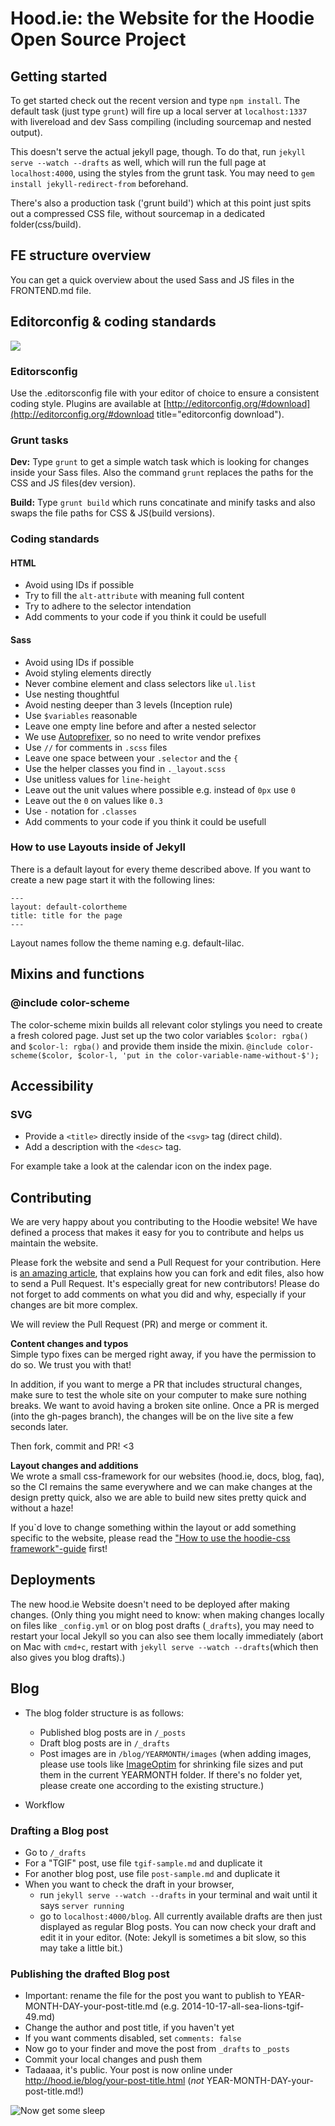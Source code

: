 Hood.ie: the Website for the Hoodie Open Source Project
==================

## Getting started

To get started check out the recent version and type `npm install`.
The default task (just type `grunt`) will fire up a local server at `localhost:1337` with livereload and dev Sass compiling (including sourcemap and nested output).

This doesn't serve the actual jekyll page, though. To do that, run `jekyll serve --watch --drafts` as well, which will run the full page at `localhost:4000`, using the styles from the grunt task. You may need to `gem install jekyll-redirect-from` beforehand.

There's also a production task ('grunt build') which at this point just spits out a compressed CSS file, without sourcemap in a dedicated folder(css/build).

## FE structure overview

You can get a quick overview about the used Sass and JS files in the FRONTEND.md file.

## Editorconfig & coding standards

<img src="http://i.giphy.com/7SEOvVtOdtU2Y.gif" />

### Editorsconfig

Use the .editorsconfig file with your editor of choice to ensure a consistent coding style. Plugins are available at [http://editorconfig.org/#download](http://editorconfig.org/#download title="editorconfig download").

### Grunt tasks

**Dev:** Type `grunt` to get a simple watch task which is looking for changes inside your Sass files. Also the command `grunt` replaces the paths for the CSS and JS files(dev version).

**Build:** Type `grunt build` which runs concatinate and minify tasks and also swaps the file paths for CSS & JS(build versions).

### Coding standards

#### HTML

* Avoid using IDs if possible
* Try to fill the `alt-attribute` with meaning full content
* Try to adhere to the selector intendation
* Add comments to your code if you think it could be usefull

#### Sass

* Avoid using IDs if possible
* Avoid styling elements directly
* Never combine element and class selectors like `ul.list`
* Use nesting thoughtful
* Avoid nesting deeper than 3 levels (Inception rule)
* Use `$variables` reasonable
* Leave one empty line before and after a nested selector
* We use [Autoprefixer](https://github.com/nDmitry/grunt-autoprefixer), so no need to write vendor prefixes
* Use `//` for comments in `.scss` files
* Leave one space between your `.selector` and the `{`
* Use the helper classes you find in `._layout.scss`
* Use unitless values for `line-height`
* Leave out the unit values where possible e.g. instead of `0px` use `0`
* Leave out the `0` on values like `0.3`
* Use `-` notation for `.classes`
* Add comments to your code if you think it could be usefull

### How to use Layouts inside of Jekyll

There is a default layout for every theme described above. If you want to create a new page start it with the following lines:
```
---
layout: default-colortheme
title: title for the page
---
```
Layout names follow the theme naming e.g. default-lilac.

## Mixins and functions

### @include color-scheme

The color-scheme mixin builds all relevant color stylings you need to create a fresh colored page. Just set up the two color variables `$color: rgba()` and `$color-l: rgba()` and provide them inside the mixin.
`@include color-scheme($color, $color-l, 'put in the color-variable-name-without-$');`


## Accessibility

### SVG

* Provide a `<title>` directly inside of the `<svg>` tag (direct child).
* Add a description with the `<desc>` tag.

For example take a look at the calendar icon on the index page.

## Contributing
We are very happy about you contributing to the Hoodie website! We have defined a process that makes it easy for you to contribute and helps us maintain the website.

Please fork the website and send a Pull Request for your contribution. Here is <a href="http://hood.ie/blog/contributing-to-hoodie.html" target="_blank">an amazing article</a>, that explains how you can fork and edit files, also how to send a Pull Request. It's especially great for new contributors! Please do not forget to add comments on what you did and why, especially if your changes are bit more complex. 

We will review the Pull Request (PR) and merge or comment it. 

**Content changes and typos**   
Simple typo fixes can be merged right away, if you have the permission to do so. We trust you with that!

In addition, if you want to merge a PR that includes structural changes, make sure to test the whole site on your computer to make sure nothing breaks. We want to avoid having a broken site online. Once a PR is merged (into the gh-pages branch), the changes will be on the live site a few seconds later.

Then fork, commit and PR! <3

**Layout changes and additions**  
We wrote a small css-framework for our websites (hood.ie, docs, blog, faq), so the CI remains the same everywhere and we can make changes at the design pretty quick, also we are able to build new sites pretty quick and without a haze!

If you`d love to change something within the layout or add something specific to the website, please read the <a href="https://github.com/hoodiehq/hoodie-css#how-to-use" target="_blank">"How to use the hoodie-css framework"-guide</a> first!


## Deployments

The new hood.ie Website doesn't need to be deployed after making changes. (Only thing you might need to know: when making changes locally on files like `_config.yml` or on blog post drafts (`_drafts`), you may need to restart your local Jekyll so you can also see them locally immediately (abort on Mac with `cmd+c`, restart with `jekyll serve --watch --drafts`(which then also gives you blog drafts).)

## Blog

* The blog folder structure is as follows:
  - Published blog posts are in `/_posts`
  - Draft blog posts are in `/_drafts`
  - Post images are in `/blog/YEARMONTH/images` (when adding images, please use tools like [ImageOptim](https://imageoptim.com/) for shrinking file sizes and put them in the current YEARMONTH folder. If there's no folder yet, please create one according to the existing structure.)

* Workflow

### Drafting a Blog post

* Go to `/_drafts`
* For a "TGIF" post, use file `tgif-sample.md` and duplicate it
* For another blog post, use file `post-sample.md` and duplicate it
* When you want to check the draft in your browser,
    - run `jekyll serve --watch --drafts` in your terminal and wait until it says `server running`
    - go to `localhost:4000/blog`. All currently available drafts are then just displayed as regular Blog posts. You can now check your draft and edit it in your editor. (Note: Jekyll is sometimes a bit slow, so this may take a little bit.)

### Publishing the drafted Blog post

* Important: rename the file for the post you want to publish to YEAR-MONTH-DAY-your-post-title.md (e.g. 2014-10-17-all-sea-lions-tgif-49.md)
* Change the author and post title, if you haven't yet
* If you want comments disabled, set `comments: false`
* Now go to your finder and move the post from `_drafts` to `_posts`
* Commit your local changes and push them
* Tadaaaa, it's public. Your post is now online under http://hood.ie/blog/your-post-title.html (*not* YEAR-MONTH-DAY-your-post-title.md!)

![Now get some sleep](http://www.ohmagif.com/wp-content/uploads/2012/03/cute-rabbit-falling-asleep.gif)
